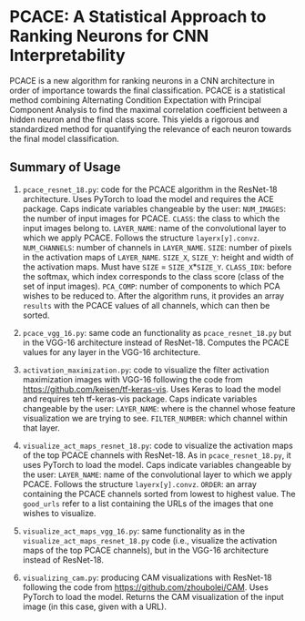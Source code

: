 # PCACE: A Statistical Approach to Ranking Neurons for CNN Interpretability

PCACE is a new algorithm for ranking neurons in a CNN architecture in order of importance towards the final classification. PCACE is a statistical method combining Alternating Condition Expectation with Principal Component Analysis to find the maximal correlation coefficient between a hidden neuron and the final class score. This yields a rigorous and standardized method for quantifying the relevance of each neuron towards the final model classification.

## Summary of Usage
1) `pcace_resnet_18.py`: code for the PCACE algorithm in the ResNet-18 architecture. Uses PyTorch to load the model  and requires the ACE package. Caps indicate variables changeable by the user: 
`NUM_IMAGES`: the number of input images for PCACE.
`CLASS`: the class to which the input images belong to. 
`LAYER_NAME`: name of the convolutional layer to which we apply PCACE. Follows the structure `layerx[y].convz`. `NUM_CHANNELS`: number of channels in `LAYER_NAME`. 
`SIZE`: number of pixels in the activation maps of `LAYER_NAME`. 
`SIZE_X`, `SIZE_Y`: height and width of the activation maps. Must have `SIZE` = `SIZE_X`*`SIZE_Y`.
`CLASS_IDX`: before the softmax, which index corresponds to the class score (class of the set of input images).
`PCA_COMP`: number of components to which PCA wishes to be reduced to.
After the algorithm runs, it provides an array `results` with the PCACE values of all channels, which can then be sorted.

2) `pcace_vgg_16.py`: same code an functionality as `pcace_resnet_18.py` but in the VGG-16 architecture instead of ResNet-18. Computes the PCACE values for any layer in the VGG-16 architecture.

3) `activation_maximization.py`: code to visualize the filter activation maximization images with VGG-16 following the code from https://github.com/keisen/tf-keras-vis. Uses Keras to load the model and requires teh tf-keras-vis package. Caps indicate variables changeable by the user:
`LAYER_NAME`: where is the channel whose feature visualization we are trying to see.
`FILTER_NUMBER`: which channel within that layer.

4) `visualize_act_maps_resnet_18.py`: code to visualize the activation maps of the top PCACE channels with ResNet-18. As in `pcace_resnet_18.py`, it uses PyTorch to load the model. Caps indicate variables changeable by the user:
`LAYER_NAME`: name of the convolutional layer to which we apply PCACE. Follows the structure `layerx[y].convz`.
`ORDER`: an array containing the PCACE channels sorted from lowest to highest value.
The `good_urls` refer to a list containing the URLs of the images that one wishes to visualize.

5) `visualize_act_maps_vgg_16.py`: same functionality as in the `visualize_act_maps_resnet_18.py` code (i.e., visualize the activation maps of the top PCACE channels), but in the VGG-16 architecture instead of ResNet-18.

6) `visualizing_cam.py`: producing CAM visualizations with ResNet-18 following the code from https://github.com/zhoubolei/CAM. Uses PyTorch to load the model. Returns the CAM visualization of the input image (in this case, given with a URL).
